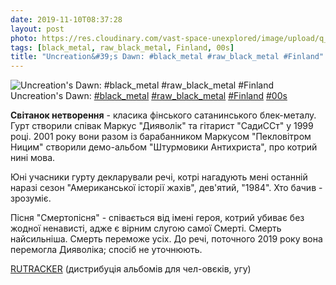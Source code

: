 ```yaml
---
date: 2019-11-10T08:37:28
layout: post
photo: https://res.cloudinary.com/vast-space-unexplored/image/upload/q_auto,dpr_auto,w_auto/photos/photo_802_10-11-2019_08-37-28.jpg
tags: [black_metal, raw_black_metal, Finland, 00s]
title: "Uncreation&#39;s Dawn: #black_metal #raw_black_metal #Finland"
---
```

![Uncreation&#39;s Dawn: #black_metal #raw_black_metal #Finland](https://res.cloudinary.com/vast-space-unexplored/image/upload/q_auto,dpr_auto,w_auto/photos/photo_802_10-11-2019_08-37-28.jpg)
Uncreation&#39;s Dawn: [#black_metal](/tags/#black_metal) [#raw_black_metal](/tags/#raw_black_metal) [#Finland](/tags/#Finland) [#00s](/tags/#00s)

**Світанок нетворення** - класика фінського сатанинського блек-металу. Гурт створили співак Маркус &quot;Дияволік&quot; та гітарист &quot;СадиССт&quot; у 1999 році. 2001 року вони разом із барабанником Маркусом &quot;Пекловітром Ницим&quot; створили демо-альбом &quot;Штурмовики Антихриста&quot;, про котрий нині мова.

Юні учасники гурту декларували речі, котрі нагадують мені останній наразі сезон &quot;Американської історії жахів&quot;, дев&#39;ятий, &quot;1984&quot;. Хто бачив - зрозуміє.

Пісня &quot;Смертопісня&quot; - співається від імені героя, котрий убиває без жодної ненависті, адже є вірним слугою самої Смерті. Смерть найсильніша. Смерть переможе усіх. До речі, поточного 2019 року вона перемогла Дияволіка; спосіб не уточнюють.

[RUTRACKER](https://rutracker.org/forum/viewtopic.php?t=3991206) (дистрибуція альбомів для чел-овєків, угу)